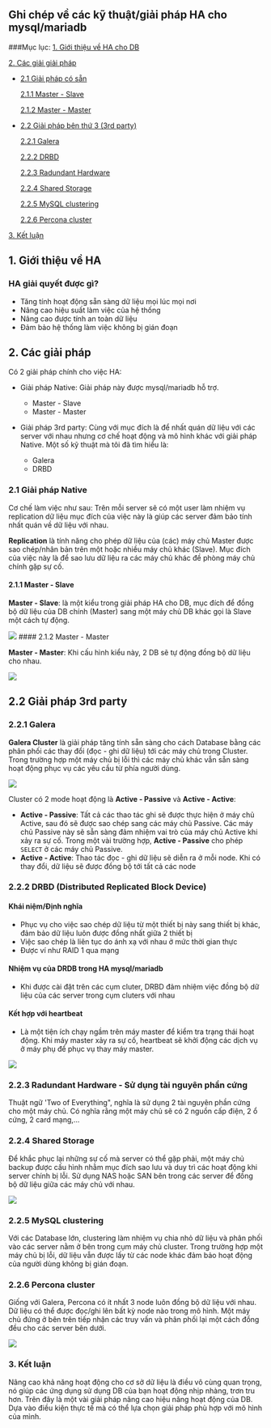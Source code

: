 ## Ghi chép về các kỹ thuật/giải pháp HA cho mysql/mariadb

###Mục lục:
[1. Giới thiệu về HA cho DB ](#1)

[2. Các giải giải pháp ](#2)

- [2.1 Giải pháp có sẵn ](#2.1)
	
	[2.1.1 Master - Slave ](#2.1.1)	
	
	[2.1.2 Master - Master ](#2.1.2)
	
- [2.2 Giải pháp bên thứ 3 (3rd party) ](#2.2)
	
	[2.2.1 Galera](#2.2.1)
	
	[2.2.2 DRBD ](#2.2.2)
	
	[2.2.3 Radundant Hardware ](#2.2.3)
	
	[2.2.4 Shared Storage ](#2.2.4)
	
	[2.2.5 MySQL clustering  ](#2.2.5)
	
	[2.2.6 Percona cluster  ](#2.2.6)
	
[3. Kết luận ](#3)

<a name="1"></a>
## 1. Giới thiệu về HA

### HA giải quyết được gì?

- Tăng tính hoạt động sẵn sàng dữ liệu mọi lúc mọi nơi
- Nâng cao hiệu suất làm việc của hệ thống
- Nâng cao được tính an toàn dữ liệu
- Đảm bảo hệ thống làm việc không bị gián đoạn

## 2. Các giải pháp

Có 2 giải pháp chính cho việc HA:

- Giải pháp Native: Giải pháp này được mysql/mariadb hỗ trợ.
	- Master - Slave
	- Master - Master

- Giải pháp 3rd party: Cùng với mục đích là để nhất quán dữ liệu với các server với nhau nhưng cơ chế hoạt động và mô hình khác với giải pháp Native. Một số kỹ thuật mà tôi đã tìm hiểu là:
	- Galera
	- DRBD

<a name="2.1"></a>
### 2.1 Giải pháp Native

Cơ chế làm việc như sau: Trên mỗi server sẽ có một user làm nhiệm vụ replication dữ liệu mục đích của việc này là giúp các server đảm bảo tính nhất quán về dữ liệu với nhau.

**Replication** là tính năng cho phép dữ liệu của (các) máy chủ Master được sao chép/nhân bản trên một hoặc nhiều máy chủ khác (Slave). Mục đích của việc này là để sao lưu dữ liệu ra các máy chủ khác đề phòng máy chủ chính gặp sự cố.

<a name="2.1.1"></a>
#### 2.1.1 Master - Slave
**Master - Slave**: là một kiểu trong giải pháp HA cho DB, mục đích để đồng bộ dữ liệu của DB chính (Master) sang một máy chủ DB khác gọi là Slave một cách tự động.

<img src="http://image.prntscr.com/image/9a740938930d4670bd0687a268b4f7f9.png" />
<a name="2.1.2"></a>
#### 2.1.2 Master - Master

**Master - Master**: Khi cấu hình kiểu này, 2 DB sẽ tự động đồng bộ dữ liệu cho nhau.

<img src="http://image.prntscr.com/image/442577b161be4ec68008eedbfeb3f89d.png" />

## 2.2 Giải pháp 3rd party

<a name="2.2.1"></a>
### 2.2.1 Galera

**Galera Cluster** là giải pháp tăng tính sẵn sàng cho cách Database bằng các phân phối các thay đổi (đọc - ghi dữ liệu) tới các máy chủ trong Cluster. Trong trường hợp một máy chủ bị lỗi thì các máy chủ khác vẫn sẵn sàng hoạt động phục vụ các yêu cầu từ phía người dùng.

<img src="http://image.prntscr.com/image/53203642d97c4866bfdfd52d7e54af33.png" />

Cluster có 2 mode hoạt động là **Active - Passive** và **Active - Active**:

- **Active - Passive**: Tất cả các thao tác ghi sẽ được thực hiện ở máy chủ Active, sau đó sẽ được sao chép sang các máy chủ Passive. Các máy chủ Passive này sẽ sẵn sàng đảm nhiệm vai trò của máy chủ Active khi xảy ra sự cố. Trong một vài trường hợp, **Active - Passive** cho phép `SELECT` ở các máy chủ Passive.
- **Active - Active**: Thao tác đọc - ghi dữ liệu sẽ diễn ra ở mỗi node. Khi có thay đổi, dữ liệu sẽ được đồng bộ tới tất cả các node

<a name="2.2.2"></a>
### 2.2.2 DRBD (Distributed Replicated Block Device)

#### Khái niệm/Định nghĩa

- Phục vụ cho việc sao chép dữ liệu từ một thiết bị này sang thiết bị khác, đảm bảo dữ liệu luôn được đồng nhất giữa 2 thiết bị
- Việc sao chép là liên tục do ánh xạ với nhau ở mức thời gian thực
- Được ví như RAID 1 qua mạng

#### Nhiệm vụ của DRDB trong HA mysql/mariadb

- Khi được cài đặt trên các cụm cluter, DRBD đảm nhiệm việc đồng bộ dữ liệu của các server trong cụm cluters với nhau

#### Kết hợp với heartbeat

- Là một tiện ích chạy ngầm trên máy master để kiểm tra trạng thái hoạt động.  Khi máy master xảy ra sự cố, heartbeat sẽ khởi động các dịch vụ ở máy phụ để phục vụ thay máy master.

<img src="https://bobcares.com/wp-content/uploads/mysql-high-availability-drbd-replication.jpg" />

<a name="2.2.3"></a>
### 2.2.3 Radundant Hardware - Sử dụng tài nguyên phần cứng

Thuật ngữ 'Two of Everything", nghĩa là sử dụng 2 tài nguyên phần cứng cho một máy chủ. Có nghĩa rằng một máy chủ sẽ có 2 nguồn cấp điện, 2 ổ cứng, 2 card mạng,...

<a name="2.2.4"></a>
### 2.2.4 Shared Storage

Để khắc phục lại những sự cố mà server có thể gặp phải, một máy chủ backup được cấu hình nhằm mục đích sao lưu và duy trì các hoạt động khi server chính bị lỗi. Sử dụng NAS hoặc SAN bên trong các server để đồng bộ dữ liệu giữa các máy chủ với nhau.

<img src="https://bobcares.com/wp-content/uploads/mysql-high-availability-shared-storage.jpg" />

<a name="2.2.5"></a>
### 2.2.5 MySQL clustering

Với các Database lớn, clustering làm nhiệm vụ chia nhỏ dữ liệu và phân phối vào các server nằm ở bên trong cụm máy chủ cluster. Trong trường hợp một máy chủ bị lỗi, dữ liệu vẫn được lấy từ các node khác đảm bảo hoạt động của người dùng không bị gián đoạn.

<a name="2.2.6"></a>
### 2.2.6 Percona cluster 

Giống với Galera, Percona có ít nhất 3 node luôn đồng bộ dữ liệu với nhau. Dữ liệu có thể được đọc/ghi lên bất kỳ node nào trong mô hình. Một máy chủ đứng ở bên trên tiếp nhận các truy vấn và phân phối lại một cách đồng đều cho các server bên dưới.

<img src="https://bobcares.com/wp-content/uploads/MySQL-high-availability-Percona-XtraDB.jpg" />


<a name="3"></a>
### 3. Kết luận

Nâng cao khả năng hoạt động cho cơ sở dữ liệu là điều vô cùng quan trọng, nó giúp các ứng dụng sử dụng DB của bạn hoạt động nhịp nhàng, trơn tru hơn. Trên đây là một vài giải pháp nâng cao hiệu năng hoạt động của DB. Dựa vào điều kiện thực tế mà có thể lựa chọn giải pháp phù hợp với mô hình của mình.